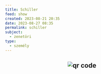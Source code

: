 ```yaml
---
title: Schiller
feed: show
created: 2023-08-21 20:35
date: 2023-08-27 08:35
permalink: schiller
subject:
  - zenetöri
type:
  - személy
---
```





## <p style="text-align: center;"><img src="https://chart.googleapis.com/chart?cht=qr&chl=https://notes.andrasdenes.com/schiller&chs=180x180&choe=UTF-8&chld=L|2" alt="qr code"></p>

